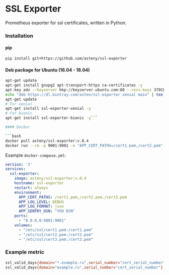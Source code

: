 # SSL Exporter 

Prometheus exporter for ssl certificates, written in Python.

### Installation

#### pip

```bash
pip install git+https://github.com/asteny/ssl-exporter
```
#### Deb package for Ubuntu (16.04 - 18.04)

```bash
apt-get update
apt-get install gnupg2 apt-transport-https ca-certificates -y
apt-key adv --keyserver hkp://keyserver.ubuntu.com:80 --recv-keys 379CE192D401AB61
echo "deb https://dl.bintray.com/asten/ssl-exporter xenial main" | tee -a /etc/apt/sources.list.d/ssl-exporter.list
apt-get update
# For xenial
apt-get install ssl-exporter-xenial -y
# For bionic
apt-get install ssl-exporter-bionic -y```

#### Docker

```bash
docker pull asteny/ssl-exporter:v.0.4
docker run --rm -p 9001:9001 -e "APP_CERT_PATHS=/cert1.pem,/cert2.pem" -v "$(pwd)/cert1.pem:/cert1.pem" -v "$(pwd)/cert2.pem:/cert2.pem" asteny/ssl-exporter:v.0.4
```

Example `docker-compose.yml`:

```yaml
version: '2'
services:
  ssl-exporter:
    image: asteny/ssl-exporter:v.0.4
    hostname: ssl-exporter
    restart: always
    environment:
      APP_CERT_PATHS: /cert1.pem,/cert2.pem,/cert3.pem
      APP_LOG_LEVEL: DEBUG
      APP_LOG_FORMAT: json
      APP_SENTRY_DSN: "YOU DSN"
    ports:
      - "0.0.0.0:9001:9001"
    volumes:
      - "/etc/ssl/cert1.pem:/cert1.pem"
      - "/etc/ssl/cert2.pem:/cert2.pem"
      - "/etc/ssl/cert3.pem:/cert3.pem"
```

### Example metric

```bash
ssl_valid_days{domain="*.example.ru",serial_number="cert_serial_number"} 81.0
ssl_valid_days{domain="example.ru",serial_number="cert_serial_number"} 81.0
```
